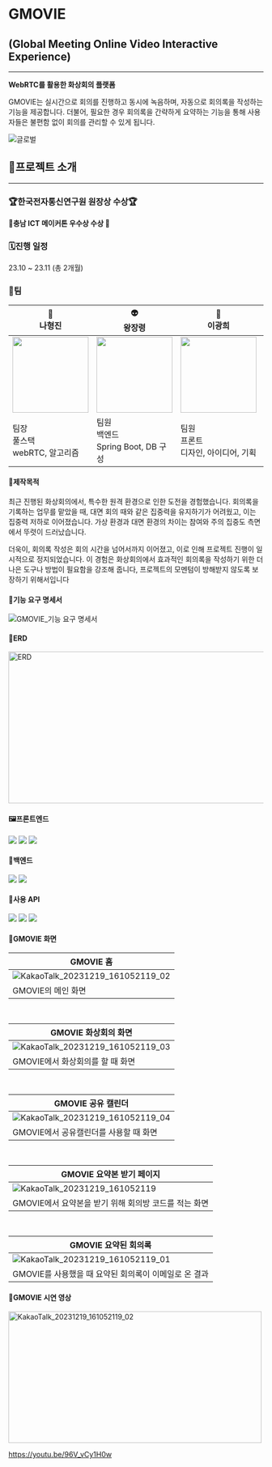 
# GMOVIE

## (Global Meeting Online Video Interactive Experience)

---

**WebRTC를 활용한 화상회의 플랫폼**

GMOVIE는 실시간으로 회의를 진행하고 동시에 녹음하며, 자동으로 회의록을 작성하는 기능을 제공합니다. 더불어, 필요한 경우 회의록을 간략하게 요약하는 기능을 통해 사용자들은 불편함 없이 회의를 관리할 수 있게 됩니다.

![글로벌](https://github.com/nahollo/GMOVIE/assets/145747048/6ea01340-4d75-435a-80d9-7945e5422473)

## 🦧프로젝트 소개

---

### 🏆한국전자통신연구원 원장상 수상🏆

**🎉충남 ICT 메이커톤 우수상 수상 🎉**

### 🗓️진행 일정

23.10 ~ 23.11 (총 2개월)

### 🤝팀

| 🦏<br>나형진 | 👽<br>왕장령 | 🐶<br>이광희 | 🐱<br>정경희 |
| --- | --- | --- | --- |
| <img src="https://github.com/nahollo/GMOVIE/assets/137711359/993ad94b-c02a-4db3-83bf-a30d82eb8d02" width="150" height="150"> | <img src="https://github.com/nahollo/GMOVIE/assets/137711359/3c20a37a-6595-465b-92e6-5cf5e743fa4f" width="150" height="150"> | <img src="https://github.com/nahollo/GMOVIE/assets/137711359/15cbf46b-e1ed-44d3-889b-408634c301c5" width="150" height="150"> | <img src="https://github.com/nahollo/GMOVIE/assets/137711359/7704e151-8246-45c3-9979-156596c8d5b1" width="150" height="150"> |
| 팀장<br>풀스택<br>webRTC, 알고리즘 | 팀원<br>백엔드<br>Spring Boot, DB 구성 | 팀원<br>프론트<br>디자인, 아이디어, 기획 | 팀원<br>백엔드<br>DB 설계, 음성 파일 변환 |

#### 🥑제작목적

최근 진행된 화상회의에서, 특수한 원격 환경으로 인한 도전을 경험했습니다. 회의록을 기록하는 업무를 맡았을 때, 대면 회의 때와 같은 집중력을 유지하기가 어려웠고, 이는 집중력 저하로 이어졌습니다. 가상 환경과 대면 환경의 차이는 참여와 주의 집중도 측면에서 뚜렷이 드러났습니다.

더욱이, 회의록 작성은 회의 시간을 넘어서까지 이어졌고, 이로 인해 프로젝트 진행이 일시적으로 정지되었습니다. 이 경험은 화상회의에서 효과적인 회의록을 작성하기 위한 더 나은 도구나 방법이 필요함을 강조해 줍니다, 프로젝트의 모멘텀이 방해받지 않도록 보장하기 위해서입니다


#### 📜기능 요구 명세서
![GMOVIE_기능 요구 명세서](https://github.com/nahollo/GMOVIE/assets/145747048/97a34221-afd2-4049-b40f-064ff64d9eed)

#### 💾ERD

<img alt="ERD" src="https://github.com/nahollo/GMOVIE/assets/145747048/af2433c7-d627-4aa2-a739-de6777f22906"  width="650" height="300">

#### 🖼프론트엔드
<img src="https://img.shields.io/badge/html5-E34F26?style=for-the-badge&logo=HTML&logoColor=white">&nbsp;<img src="https://img.shields.io/badge/css3-1572B6?style=for-the-badge&logo=CSS&logoColor=white">&nbsp;<img src="https://img.shields.io/badge/javascript-F7DF1E?style=for-the-badge&logo=javascript&logoColor=white">

#### 📡백엔드
<img src="https://img.shields.io/badge/spring boot-6DB33F?style=for-the-badge&logo=springboot&logoColor=white">&nbsp;<img src="https://img.shields.io/badge/node.js-339933?style=for-the-badge&logo=nodedotjs&logoColor=white">
<br>
#### 🥦사용 API
<img src="https://img.shields.io/badge/ffmpeg-007808?style=for-the-badge&logo=ffmpeg&logoColor=white">&nbsp;<img src="https://img.shields.io/badge/webrtc-333333?style=for-the-badge&logo=webrtc&logoColor=white">&nbsp;<img src="https://img.shields.io/badge/openai-412991?style=for-the-badge&logo=openai&logoColor=white">


#### 👻GMOVIE 화면
|GMOVIE 홈|
|---|
|![KakaoTalk_20231219_161052119_02](https://github.com/nahollo/GMOVIE/assets/137711359/a8eb1ccb-f2d6-4e48-acb7-79dc5ef56ee2)|
|GMOVIE의 메인 화면|

<br>

|GMOVIE 화상회의 화면|
|---|
|![KakaoTalk_20231219_161052119_03](https://github.com/nahollo/GMOVIE/assets/137711359/dac6e42a-a93f-434c-bc5c-68b2ec072444)|
|GMOVIE에서 화상회의를 할 때 화면|

<br>

|GMOVIE 공유 캘린더|
|---|
|![KakaoTalk_20231219_161052119_04](https://github.com/nahollo/GMOVIE/assets/137711359/dc8ab77b-2c72-4971-8da3-1ba847622765)|
|GMOVIE에서 공유캘린더를 사용할 때 화면|

<br>

|GMOVIE 요약본 받기 페이지|
|---|
|![KakaoTalk_20231219_161052119](https://github.com/nahollo/GMOVIE/assets/137711359/123e658d-0294-4f56-bf4f-a5a9c75c7228)|
|GMOVIE에서 요약본을 받기 위해 회의방 코드를 적는 화면|

<br>

|GMOVIE 요약된 회의록|
|---|
|![KakaoTalk_20231219_161052119_01](https://github.com/nahollo/GMOVIE/assets/137711359/99b3f2c4-de00-4970-886e-470e48d81430)|
|GMOVIE를 사용했을 때 요약된 회의록이 이메일로 온 결과|

#### 👻GMOVIE 시연 영상

<a href="https://youtu.be/96V_vCy1H0w">
    <img src="https://github.com/nahollo/GMOVIE/assets/145747048/e1e5555b-90e9-4176-9e87-cb254af1df84" alt="KakaoTalk_20231219_161052119_02"  width="500" height="260">
</a>
<br>




https://youtu.be/96V_vCy1H0w



